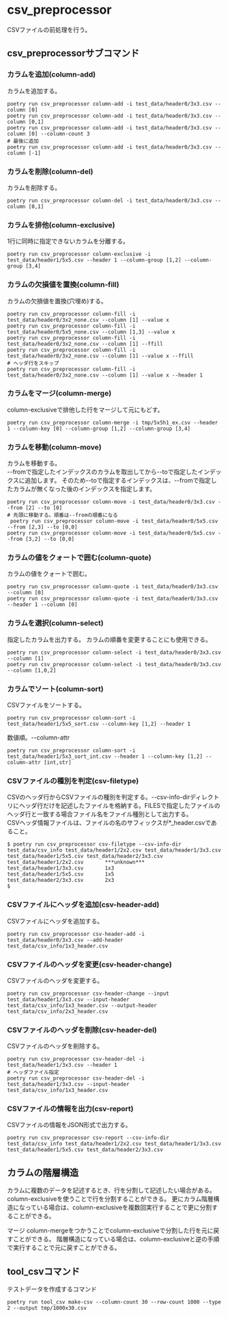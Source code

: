 # csv_preprocessor

CSVファイルの前処理を行う。

## csv_preprocessorサブコマンド

### カラムを追加(column-add)

カラムを追加する。

```shell
poetry run csv_preprocessor column-add -i test_data/header0/3x3.csv --column [0]
poetry run csv_preprocessor column-add -i test_data/header0/3x3.csv --column [0,1]
poetry run csv_preprocessor column-add -i test_data/header0/3x3.csv --column [0] --column-count 3
# 最後に追加
poetry run csv_preprocessor column-add -i test_data/header0/3x3.csv --column [-1]
```

### カラムを削除(column-del)

カラムを削除する。

```shell
poetry run csv_preprocessor column-del -i test_data/header0/3x3.csv --column [0,1]
```

### カラムを排他(column-exclusive)

1行に同時に指定できないカラムを分離する。

```shell
poetry run csv_preprocessor column-exclusive -i test_data/header1/5x5.csv --header 1 --column-group [1,2] --column-group [3,4]
```

### カラムの欠損値を置換(column-fill)

カラムの欠損値を置換(穴埋め)する。

```shell
poetry run csv_preprocessor column-fill -i test_data/header0/3x2_none.csv --column [1] --value x
poetry run csv_preprocessor column-fill -i test_data/header0/5x5_none.csv --column [1,3] --value x
poetry run csv_preprocessor column-fill -i test_data/header0/3x2_none.csv --column [1] --ffill
poetry run csv_preprocessor column-fill -i test_data/header0/3x2_none.csv --column [1] --value x --ffill
# ヘッダ行をスキップ
poetry run csv_preprocessor column-fill -i test_data/header0/3x2_none.csv --column [1] --value x --header 1
```

### カラムをマージ(column-merge)

column-exclusiveで排他した行をマージして元にもどす。

```shell
poetry run csv_preprocessor column-merge -i tmp/5x5h1_ex.csv --header 1 --column-key [0] --column-group [1,2] --column-group [3,4]
```

### カラムを移動(column-move)

カラムを移動する。  
--fromで指定したインデックスのカラムを取出してから--toで指定したインデックスに追加します。
そのため--toで指定するインデックスは、--fromで指定したカラムが無くなった後のインデックスを指定します。

```shell
poetry run csv_preprocessor column-move -i test_data/header0/3x3.csv --from [2] --to [0]
# 先頭に移動する。順番は--fromの順番になる
 poetry run csv_preprocessor column-move -i test_data/header0/5x5.csv --from [2,3] --to [0,0]
poetry run csv_preprocessor column-move -i test_data/header0/5x5.csv --from [3,2] --to [0,0]
```

### カラムの値をクォートで囲む(column-quote)

カラムの値をクォートで囲む。

```shell
poetry run csv_preprocessor column-quote -i test_data/header0/3x3.csv --column [0]
poetry run csv_preprocessor column-quote -i test_data/header0/3x3.csv --header 1 --column [0]
```

### カラムを選択(column-select)

指定したカラムを出力する。
カラムの順番を変更することにも使用できる。

```shell
poetry run csv_preprocessor column-select -i test_data/header0/3x3.csv --column [1]
poetry run csv_preprocessor column-select -i test_data/header0/3x3.csv --column [1,0,2]
```

### カラムでソート(column-sort)

CSVファイルをソートする。

```shell
poetry run csv_preprocessor column-sort -i test_data/header1/5x5_sort.csv --column-key [1,2] --header 1
```

数値順。--column-attr

```shell
poetry run csv_preprocessor column-sort -i test_data/header1/5x3_sort_int.csv --header 1 --column-key [1,2] --column-attr [int,str]
```

### CSVファイルの種別を判定(csv-filetype)

CSVのヘッダ行からCSVファイルの種別を判定する。--csv-info-dirディレクトリにヘッダ行だけを記述したファイルを格納する。FILESで指定したファイルのヘッダ行と一致する場合ファイル名をファイル種別として出力する。  
CSVヘッダ情報ファイルは、ファイルの名のサフィックスが*_header.csvであること。

```shell
$ poetry run csv_preprocessor csv-filetype --csv-info-dir test_data/csv_info test_data/header1/2x2.csv test_data/header1/3x3.csv test_data/header1/5x5.csv test_data/header2/3x3.csv
test_data/header1/2x2.csv       ***unknown***
test_data/header1/3x3.csv       1x3
test_data/header1/5x5.csv       1x5
test_data/header2/3x3.csv       2x3
$ 
```

### CSVファイルにヘッダを追加(csv-header-add)

CSVファイルにヘッダを追加する。

```shell
poetry run csv_preprocessor csv-header-add -i test_data/header0/3x3.csv --add-header test_data/csv_info/1x3_header.csv
```

### CSVファイルのヘッダを変更(csv-header-change)

CSVファイルのヘッダを変更する。

```shell
poetry run csv_preprocessor csv-header-change --input test_data/header1/3x3.csv --input-header test_data/csv_info/1x3_header.csv --output-header test_data/csv_info/2x3_header.csv
```

### CSVファイルのヘッダを削除(csv-header-del)

CSVファイルのヘッダを削除する。

```shell
poetry run csv_preprocessor csv-header-del -i test_data/header1/3x3.csv --header 1
# ヘッダファイル指定
poetry run csv_preprocessor csv-header-del -i test_data/header1/3x3.csv --input-header test_data/csv_info/1x3_header.csv
```

### CSVファイルの情報を出力(csv-report)

CSVファイルの情報をJSON形式で出力する。

```shell
poetry run csv_preprocessor csv-report --csv-info-dir test_data/csv_info test_data/header1/2x2.csv test_data/header1/3x3.csv test_data/header1/5x5.csv test_data/header2/3x3.csv
```

## カラムの階層構造

カラムに複数のデータを記述するとき、行を分割して記述したい場合がある。column-exclusiveを使うことで行を分割することができる。
更にカラム階層構造になっている場合は、column-exclusiveを複数回実行することで更に分割することができる。

マージ
column-mergeをつかうことでcolumn-exclusiveで分割した行を元に戻すことができる。
階層構造になっている場合は、column-exclusiveと逆の手順で実行することで元に戻すことができる。

## tool_csvコマンド

テストデータを作成するコマンド

```shell
poetry run tool_csv make-csv --column-count 30 --row-count 1000 --type 2 --output tmp/1000x30.csv
```
